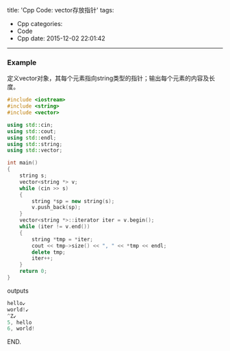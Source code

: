 title: 'Cpp Code: vector存放指针'
tags:
  - Cpp
categories:
  - Code
  - Cpp
date: 2015-12-02 22:01:42
---

### Example ###

定义vector对象，其每个元素指向string类型的指针；输出每个元素的内容及长度。

<!-- more -->

```C++
#include <iostream>
#include <string>
#include <vector>

using std::cin;
using std::cout;
using std::endl;
using std::string;
using std::vector;

int main()
{
	string s;
	vector<string *> v;
	while (cin >> s)
	{
		string *sp = new string(s);
		v.push_back(sp);
	}
	vector<string *>::iterator iter = v.begin();
	while (iter != v.end()) 
	{
		string *tmp = *iter;
		cout << tmp->size() << ", " << *tmp << endl;
		delete tmp;
		iter++;
	}
	return 0;
}
```

outputs

```C++
hello↙
world!↙
^Z↙
5, hello
6, world!
```

END.